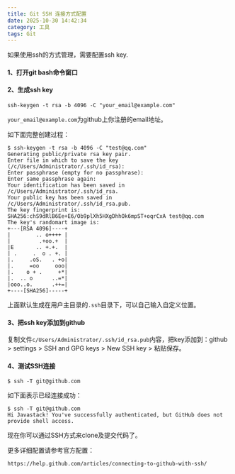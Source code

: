 ```yaml
---
title: Git SSH 连接方式配置
date: 2025-10-30 14:42:34
category: 工具
tags: Git
---
```


如果使用ssh的方式管理，需要配置ssh key.

#### 1、打开git bash命令窗口

#### 2、生成ssh key

```
ssh-keygen -t rsa -b 4096 -C "your_email@example.com"
```

`your_email@example.com`为github上你注册的email地址。

如下面完整创建过程：

```
$ ssh-keygen -t rsa -b 4096 -C "test@qq.com"
Generating public/private rsa key pair.
Enter file in which to save the key (/c/Users/Administrator/.ssh/id_rsa):
Enter passphrase (empty for no passphrase):
Enter same passphrase again:
Your identification has been saved in /c/Users/Administrator/.ssh/id_rsa.
Your public key has been saved in /c/Users/Administrator/.ssh/id_rsa.pub.
The key fingerprint is:
SHA256:chS9dRlB6Ee+E6/Ob9plXh5HXgDhhOk6mpST+oqrCxA test@qq.com
The key's randomart image is:
+---[RSA 4096]----+
|        .. o++++ |
|         .+oo.+  |
|E       .. +.+.  |
| .     .  o . +. |
|.     .oS.   . +o|
|.     =oo     ooo|
|.    o + .     +*|
|.  .. o      ..=*|
|ooo..o.      .++=|
+----[SHA256]-----+

```
上面默认生成在用户主目录的`.ssh`目录下，可以自己输入自定义位置。

#### 3、把ssh key添加到github

复制文件`c/Users/Administrator/.ssh/id_rsa.pub`内容，把key添加到：github > settings > SSH and GPG keys > New SSH key > 粘贴保存。

#### 4、测试SSH连接


```
$ ssh -T git@github.com
```

如下面表示已经连接成功：


```
$ ssh -T git@github.com
Hi Javastack! You've successfully authenticated, but GitHub does not provide shell access.
```

现在你可以通过SSH方式来clone及提交代码了。

更多详细配置请参考官方配置：

```
https://help.github.com/articles/connecting-to-github-with-ssh/
```
